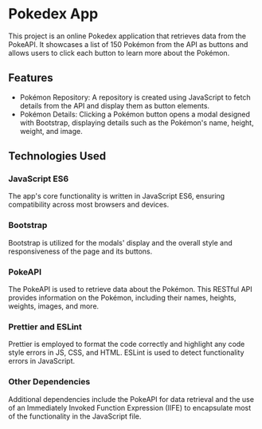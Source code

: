 # Pokedex App

This project is an online Pokedex application that retrieves data from the PokeAPI. It showcases a list of 150 Pokémon from the API as buttons and allows users to click each button to learn more about the Pokémon.

## Features

- Pokémon Repository: A repository is created using JavaScript to fetch details from the API and display them as button elements.
- Pokémon Details: Clicking a Pokémon button opens a modal designed with Bootstrap, displaying details such as the Pokémon's name, height, weight, and image.

## Technologies Used

### JavaScript ES6

The app's core functionality is written in JavaScript ES6, ensuring compatibility across most browsers and devices.

### Bootstrap

Bootstrap is utilized for the modals' display and the overall style and responsiveness of the page and its buttons.

### PokeAPI

The PokeAPI is used to retrieve data about the Pokémon. This RESTful API provides information on the Pokémon, including their names, heights, weights, images, and more.

### Prettier and ESLint

Prettier is employed to format the code correctly and highlight any code style errors in JS, CSS, and HTML. ESLint is used to detect functionality errors in JavaScript.

### Other Dependencies

Additional dependencies include the PokeAPI for data retrieval and the use of an Immediately Invoked Function Expression (IIFE) to encapsulate most of the functionality in the JavaScript file.
